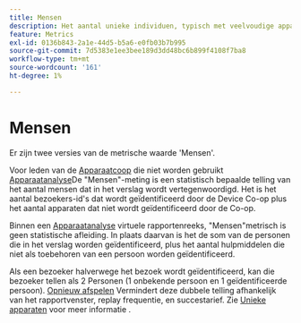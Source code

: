 ```yaml
---
title: Mensen
description: Het aantal unieke individuen, typisch met veelvoudige apparaten.
feature: Metrics
exl-id: 0136b843-2a1e-44d5-b5a6-e0fb03b7b995
source-git-commit: 7d5383e1ee3bee189d3dd48bc6b899f4108f7ba8
workflow-type: tm+mt
source-wordcount: '161'
ht-degree: 1%

---
```


# Mensen

Er zijn twee versies van de metrische waarde &#39;Mensen&#39;.

Voor leden van de [Apparaatcoop](https://experienceleague.adobe.com/docs/device-co-op/using/data/people.html) die niet worden gebruikt [Apparaatanalyse](../cda/overview.md)De &quot;Mensen&quot;-meting is een statistisch bepaalde telling van het aantal mensen dat in het verslag wordt vertegenwoordigd. Het is het aantal bezoekers-id&#39;s dat wordt geïdentificeerd door de Device Co-op plus het aantal apparaten dat niet wordt geïdentificeerd door de Co-op.

Binnen een [Apparaatanalyse](../cda/overview.md) virtuele rapportenreeks, &quot;Mensen&quot;metrisch is geen statistische afleiding. In plaats daarvan is het de som van de personen die in het verslag worden geïdentificeerd, plus het aantal hulpmiddelen die niet als toebehoren van een persoon worden geïdentificeerd.

Als een bezoeker halverwege het bezoek wordt geïdentificeerd, kan die bezoeker tellen als 2 Personen (1 onbekende persoon en 1 geïdentificeerde persoon). [Opnieuw afspelen](/help/components/cda/replay.md) Vermindert deze dubbele telling afhankelijk van het rapportvenster, replay frequentie, en succestarief. Zie [Unieke apparaten](unique-devices.md) voor meer informatie .
